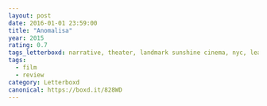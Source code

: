 ```yaml
---
layout: post 
date: 2016-01-01 23:59:00
title: "Anomalisa"
year: 2015
rating: 0.7
tags_letterboxd: narrative, theater, landmark sunshine cinema, nyc, leah, animation
tags:
  - film
  - review
category: Letterboxd
canonical: https://boxd.it/828WD
---
```

